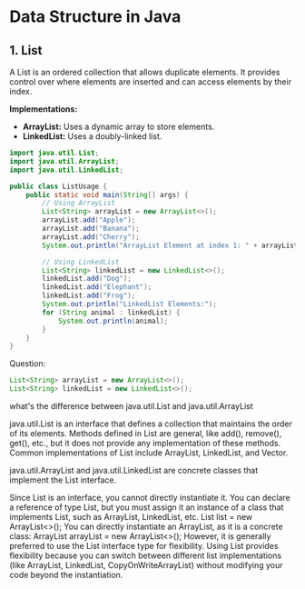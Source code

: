 # Data Structure in Java

## 1. List
A List is an ordered collection that allows duplicate elements. It provides control over where elements are inserted and can access elements by their index.

**Implementations:**
- **ArrayList:** Uses a dynamic array to store elements.
- **LinkedList:** Uses a doubly-linked list.

```java
import java.util.List;
import java.util.ArrayList;
import java.util.LinkedList;

public class ListUsage {
    public static void main(String[] args) {
        // Using ArrayList
        List<String> arrayList = new ArrayList<>();
        arrayList.add("Apple");
        arrayList.add("Banana");
        arrayList.add("Cherry");
        System.out.println("ArrayList Element at index 1: " + arrayList.get(1));

        // Using LinkedList
        List<String> linkedList = new LinkedList<>();
        linkedList.add("Dog");
        linkedList.add("Elephant");
        linkedList.add("Frog");
        System.out.println("LinkedList Elements:");
        for (String animal : linkedList) {
            System.out.println(animal);
        }
    }
}
```

Question:
```java
List<String> arrayList = new ArrayList<>();
List<String> linkedList = new LinkedList<>();
```
what's the difference between java.util.List and java.util.ArrayList

java.util.List is an interface that defines a collection that maintains the order of its elements.
Methods defined in List are general, like add(), remove(), get(), etc., but it does not provide any implementation 
of these methods. Common implementations of List include ArrayList, LinkedList, and Vector.

java.util.ArrayList and java.util.LinkedList are concrete classes that implement the List interface.

Since List is an interface, you cannot directly instantiate it. You can declare a reference of type List, but you 
must assign it an instance of a class that implements List, such as ArrayList, LinkedList, etc.
List<String> list = new ArrayList<>();
You can directly instantiate an ArrayList, as it is a concrete class: 
ArrayList<String> arrayList = new ArrayList<>();
However, it is generally preferred to use the List interface type for flexibility.
Using List provides flexibility because you can switch between different list implementations (like ArrayList, 
LinkedList, CopyOnWriteArrayList) without modifying your code beyond the instantiation.
